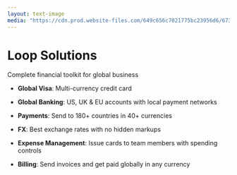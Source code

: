 ```yaml
---
layout: text-image
media: "https://cdn.prod.website-files.com/649c656c7021775bc23956d6/673cfa556055bd3e6281f755_home-hero_visa.avif"
---
```


# Loop Solutions

Complete financial toolkit for global business

- **Global Visa**: Multi-currency credit card

- **Global Banking**: US, UK & EU accounts with local payment networks

- **Payments**: Send to 180+ countries in 40+ currencies

- **FX**: Best exchange rates with no hidden markups

- **Expense Management**: Issue cards to team members with spending controls

- **Billing**: Send invoices and get paid globally in any currency


<!--
**Speaker Notes:**

Why This Matters:
Canada does $965 billion in cross-border trade annually. Think about every Canadian business dealing with:
- Tech companies paying for US SaaS
- E-commerce selling cross-border
- Professional services with global clients

The Scale:
We're not just building another credit card. We're building financial infrastructure that lets Canadian businesses compete globally without bleeding money on FX.

Additional Speaker Notes:
- Use specific, relatable examples (AWS, Stripe)
- Highlight the unfair advantages bigger companies have
- Emphasize the wasted time/money/complexity of manual reconciliation
- Use the $965B number for impact
- Position as infrastructure, not just a product
-->